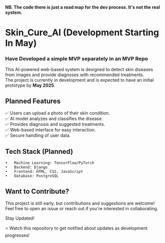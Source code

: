 **NB. The code there is just a road map for the dev process. It's not the real system.**

# Skin_Cure_AI  (Development Starting In May)

### Have Developed a simple MVP separately in an MVP Repo

This AI-powered web-based system is designed to detect skin diseases from images and provide diagnoses with recommended treatments. <br>
The project is currently in development and is expected to have an initial prototype by **May 2025**.
## Planned Features

✅ Users can upload a photo of their skin condition.<br>
✅ AI model analyzes and classifies the disease.<br>
✅ Provides diagnosis and suggested treatments.<br>
✅ Web-based interface for easy interaction.<br>
✅ Secure handling of user data.<br>

## Tech Stack (Planned)

	•	Machine Learning: TensorFlow/PyTorch
	•	Backend: Django 
	•	Frontend: HTML, CSS, JavaScript
	•	Database: PostgreSQL 


## Want to Contribute?

This project is still early, but contributions and suggestions are welcome! Feel free to open an issue or reach out if you're interested in collaborating.

Stay Updated!

⭐ Watch this repository to get notified about updates as development progresses!

